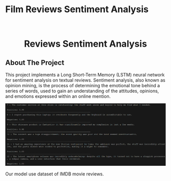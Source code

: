 # Film Reviews Sentiment Analysis
 


<!-- PROJECT LOGO -->
<br />
<div align="center">
  <h1 align="center">Reviews Sentiment Analysis</h1>
</div>

<!-- ABOUT THE PROJECT -->
## About The Project

This project implements a Long Short-Term Memory (LSTM) neural network for sentiment analysis on textual reviews. Sentiment analysis, also known as opinion mining, is the process of determining the emotional tone behind a series of words, used to gain an understanding of the attitudes, opinions, and emotions expressed within an online mention.

![Sentiment Analysis](resources/sentiment_analysis.png)

Our model use dataset of IMDB movie reviews.
